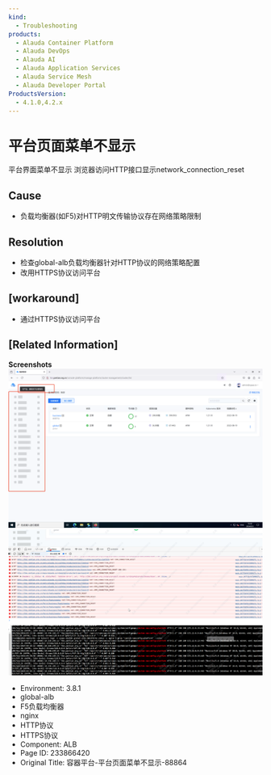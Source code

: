 ```yaml
---
kind:
  - Troubleshooting
products:
  - Alauda Container Platform
  - Alauda DevOps
  - Alauda AI
  - Alauda Application Services
  - Alauda Service Mesh
  - Alauda Developer Portal
ProductsVersion:
  - 4.1.0,4.2.x
---
```

<!-- A type of document that involves encountering a fault, diagnosing it, performing root cause analysis, and providing solutions. -->

# 平台页面菜单不显示

平台界面菜单不显示 浏览器访问HTTP接口显示network_connection_reset

## Cause
- 负载均衡器(如F5)对HTTP明文传输协议存在网络策略限制

## Resolution
- 检查global-alb负载均衡器针对HTTP协议的网络策略配置
- 改用HTTPS协议访问平台

## [workaround]
- 通过HTTPS协议访问平台

## [Related Information]
**Screenshots**
![](assets/rong-qi-ping-tai-ping-tai-ye-mian-cai-dan-bu-xian-shi-88864/mceclip0_1725506725106_pulfi.png)
![](assets/rong-qi-ping-tai-ping-tai-ye-mian-cai-dan-bu-xian-shi-88864/mceclip0_1725594757374_85hsv.png)
![](assets/rong-qi-ping-tai-ping-tai-ye-mian-cai-dan-bu-xian-shi-88864/mceclip1_1725594762758_48g5a.png)
- Environment: 3.8.1
- global-alb
- F5负载均衡器
- nginx
- HTTP协议
- HTTPS协议
- Component: ALB
- Page ID: 233866420
- Original Title: 容器平台-平台页面菜单不显示-88864
